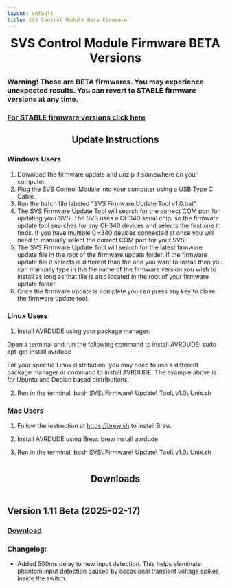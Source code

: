 ```yaml
---
layout: default
title: SVS Control Module Beta Firmware
---
```


<h1 align="center" style="margin-top: 0px;">SVS Control Module Firmware BETA Versions</h1>

##

### Warning! These are BETA firmwares. You may experience unexpected results. You can revert to STABLE firmware versions at any time.</h3>

### [For STABLE firmware versions click here](index.md)

##

<h2 align="center" style="margin-top: 0px;">Update Instructions</h2>

<p style="margin:20px;"></p>

### Windows Users

1. Download the firmware update and unzip it somewhere on your computer.
2. Plug the SVS Control Module into your computer using a USB Type C Cable.
3. Run the batch file labeled "SVS Firmware Update Tool v1.0.bat"
4. The SVS Firmware Update Tool will search for the correct COM port for updating your SVS. The SVS uses a CH340 serial chip, so the firmware update tool searches for any CH340 devices and selects the first one it finds. If you have multiple CH340 devices connected at once you will need to manually select the correct COM port for your SVS.
5. The SVS Firmware Update Tool will search for the latest firmware update file in the root of the firmware update folder. If the firmware update file it selects is different than the one you want to install then you can manually type in the file name of the firmware version you wish to install as long as that file is also located in the root of your firmware update folder.
6. Once the firmware update is complete you can press any key to close the firmware update tool.

### Linux Users

1. Install AVRDUDE using your package manager:

Open a terminal and run the following command to install AVRDUDE:
sudo apt-get install avrdude

For your specific Linux distribution, you may need to use a different package manager or command to install AVRDUDE.
The example above is for Ubuntu and Debian based distributions.

2. Run in the terminal:
bash SVS\ Firmware\ Update\ Tool\ v1.0\ Unix.sh

### Mac Users

1. Follow the instruction at https://brew.sh to install Brew.

2. Install AVRDUDE using Brew:
brew install avrdude

3. Run in the terminal:
bash SVS\ Firmware\ Update\ Tool\ v1.0\ Unix.sh

<p style="margin:41px;"></p>

##

<h2 align="center" style="margin-top: 0px;">Downloads</h2>

<p style="margin:50px;"></p>

## Version 1.11 Beta (2025-02-17)

### [Download](https://github.com/Arthrimus/SVS_Firmware_Repository/releases/download/v1.11_BETA/SVS_Firmware_1.11_BETA.zip)

### Changelog:
- Added 500ms delay to new input detection. This helps eleminate phantom input detection caused by occasional transient voltage spikes inside the switch.


<br/>
